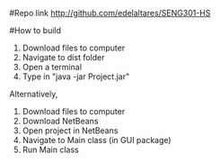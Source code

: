 #Repo link
http://github.com/edelaltares/SENG301-HS

#How to build

1. Download files to computer
2. Navigate to dist folder
3. Open a terminal
4. Type in "java -jar Project.jar"

Alternatively,

1. Download files to computer
2. Download NetBeans
3. Open project in NetBeans
4. Navigate to Main class (in GUI package)
5. Run Main class